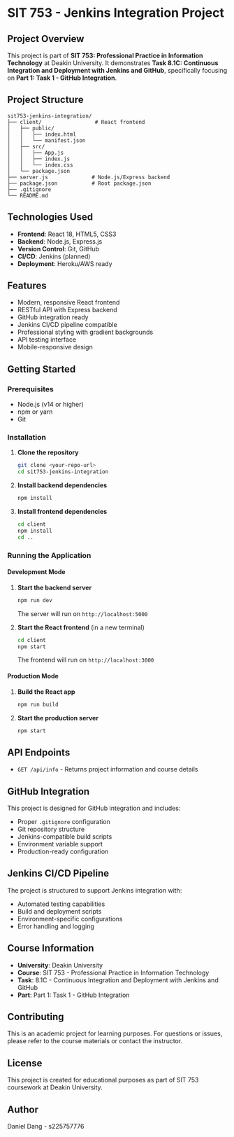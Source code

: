# SIT 753 - Jenkins Integration Project

## Project Overview

This project is part of **SIT 753: Professional Practice in Information Technology** at Deakin University. It demonstrates **Task 8.1C: Continuous Integration and Deployment with Jenkins and GitHub**, specifically focusing on **Part 1: Task 1 - GitHub Integration**.

## Project Structure

```
sit753-jenkins-integration/
├── client/                 # React frontend
│   ├── public/
│   │   ├── index.html
│   │   └── manifest.json
│   ├── src/
│   │   ├── App.js
│   │   ├── index.js
│   │   └── index.css
│   └── package.json
├── server.js              # Node.js/Express backend
├── package.json           # Root package.json
├── .gitignore
└── README.md
```

## Technologies Used

- **Frontend**: React 18, HTML5, CSS3
- **Backend**: Node.js, Express.js
- **Version Control**: Git, GitHub
- **CI/CD**: Jenkins (planned)
- **Deployment**: Heroku/AWS ready

## Features

- Modern, responsive React frontend
- RESTful API with Express backend
- GitHub integration ready
- Jenkins CI/CD pipeline compatible
- Professional styling with gradient backgrounds
- API testing interface
- Mobile-responsive design

## Getting Started

### Prerequisites

- Node.js (v14 or higher)
- npm or yarn
- Git

### Installation

1. **Clone the repository**
   ```bash
   git clone <your-repo-url>
   cd sit753-jenkins-integration
   ```

2. **Install backend dependencies**
   ```bash
   npm install
   ```

3. **Install frontend dependencies**
   ```bash
   cd client
   npm install
   cd ..
   ```

### Running the Application

#### Development Mode

1. **Start the backend server**
   ```bash
   npm run dev
   ```
   The server will run on `http://localhost:5000`

2. **Start the React frontend** (in a new terminal)
   ```bash
   cd client
   npm start
   ```
   The frontend will run on `http://localhost:3000`

#### Production Mode

1. **Build the React app**
   ```bash
   npm run build
   ```

2. **Start the production server**
   ```bash
   npm start
   ```

## API Endpoints

- `GET /api/info` - Returns project information and course details

## GitHub Integration

This project is designed for GitHub integration and includes:

- Proper `.gitignore` configuration
- Git repository structure
- Jenkins-compatible build scripts
- Environment variable support
- Production-ready configuration

## Jenkins CI/CD Pipeline

The project is structured to support Jenkins integration with:

- Automated testing capabilities
- Build and deployment scripts
- Environment-specific configurations
- Error handling and logging

## Course Information

- **University**: Deakin University
- **Course**: SIT 753 - Professional Practice in Information Technology
- **Task**: 8.1C - Continuous Integration and Deployment with Jenkins and GitHub
- **Part**: Part 1: Task 1 - GitHub Integration

## Contributing

This is an academic project for learning purposes. For questions or issues, please refer to the course materials or contact the instructor.

## License

This project is created for educational purposes as part of SIT 753 coursework at Deakin University.

## Author

Daniel Dang - s225757776